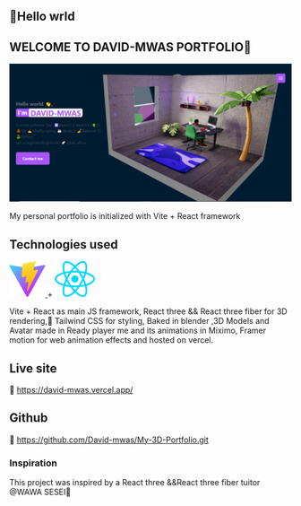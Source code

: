 ## 👋Hello wrld

## WELCOME TO DAVID-MWAS PORTFOLIO🚀

![Alt text](public/projects/portfolio.png)

My personal portfolio is initialized with Vite + React framework

## Technologies used

<!-- ![Alt text](public/vite.svg) + ![Alt text](public/react.svg) -->

 <div>
       <a href="https://vitejs.dev" target="_blank">
          <img src="public/vite.svg" className="logo" alt="Vite logo" />
        </a>
        +
        <a href="https://react.dev" target="_blank">
          <img src="public/react.svg" className="logo react" alt="React logo" />
        </a>
 </div>

Vite + React as main JS framework, React three && React three fiber for 3D rendering,💅 Tailwind CSS for styling, Baked in blender ,3D Models and Avatar made in Ready player me and its animations in Miximo, Framer motion for web animation effects and hosted on vercel.

## Live site

🏹 https://david-mwas.vercel.app/

## Github

🎯 https://github.com/David-mwas/My-3D-Portfolio.git

### Inspiration

This project was inspired by a React three &&React three fiber tuitor @WAWA SESEI🐬
